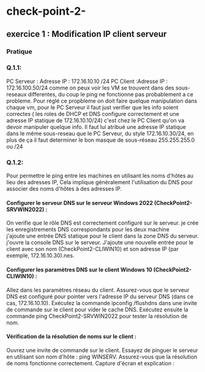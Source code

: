 # check-point-2-

## exercice 1 : Modification IP client serveur

### Pratique

### Q.1.1:
PC Serveur : Adresse IP : 172.16.10.10 /24
PC Client :Adresse IP : 172.16.100.50/24
comme on peux voir les VM se trouvent dans des sous-reseaux differentes, du coup le ping ne fonctionne pas probablement a ce probleme.
Pour réglé ce propbleme on doit faire quelque manipulation dans chaque vm, pour le PC Serveur il faut just verifier que les info soient correctes ( les roles de DHCP et DNS configure correctement et une adresse IP statique de 172.16.10.10/24) c'est chez le PC Client qu'on va devoir manipuler quelque  info. 
Il faut lui atribué une adresse IP statique dans le même sous-reseau que le PC Serveur, du style 172.16.10.30/24, en plus de ça il faut determiner le bon masque de sous-réseau  255.255.255.0 ou /24

### Q.1.2: 
Pour permettre le ping entre les machines en utilisant les noms d'hôtes au lieu des adresses IP, Cela implique généralement l'utilisation du DNS pour associer des noms d'hôtes à des adresses IP. 

#### Configurer le serveur DNS sur le serveur Windows 2022 (CheckPoint2-SRVWIN2022) :

On verifie  que le rôle DNS est correctement configuré sur le serveur.
je crée les enregistrements DNS correspondants pour les deux machine    
j'ajoute une entrée DNS statique pour le client dans la zone DNS du serveur.
j'ouvre la console DNS sur le serveur.
J'ajoute une nouvelle entrée pour le client avec son nom (CheckPoint2-CLIWIN10) et son adresse IP (par exemple, 172.16.10.30).nes.

#### Configurer les paramètres DNS sur le client Windows 10 (CheckPoint2-CLIWIN10) :

Allez dans les paramètres réseau du client.
Assurez-vous que le serveur DNS est configuré pour pointer vers l'adresse IP du serveur DNS (dans ce cas, 172.16.10.10).
Exécutez la commande ipconfig /flushdns dans une invite de commande sur le client pour vider le cache DNS.
Exécutez ensuite la commande ping CheckPoint2-SRVWIN2022 pour tester la résolution de nom.

#### Vérification de la résolution de noms sur le client :

Ouvrez une invite de commande sur le client.
Essayez de pinguer le serveur en utilisant son nom d'hôte : ping WINSERV.
Assurez-vous que la résolution de noms fonctionne correctement.
Capture d'écran et explication :



